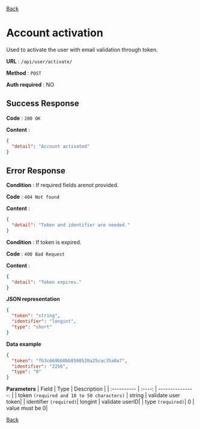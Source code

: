 [Back](../README.md)

# Account activation

Used to activate the user with email validation through token.

**URL** : `/api/user/activate/`

**Method** : `POST`

**Auth required** : NO

## Success Response

**Code** : `200 OK`

**Content** :

```json
{
  "detail": "Account activated"
}
```

## Error Response

**Condition** : If required fields arenot provided.

**Code** : `404 Not found`

**Content** :

```json
{
  "detail": "Token and identifier are needed."
}
```
**Condition** : If token is expired.

**Code** : `400 Bad Request`

**Content** :

```json
{
  "detail": "Token expires."
}
```

**JSON representation**

```json
{
  "token": "string",
  "identifier": "longint",
  "type": "short"
}
```

**Data example**

```json
{
  "token": "fb3c669bb0bb8580520a25cac35a0a7",
  "identifier": "2256",
  "type": "0"
}
```

**Parameters**
| Field | Type | Description |
| :---------- | :----: | ---------------: |
| token `(required and 10 to 50 characters)` | string | validate user token|
| identifier `(required)`| longint | validate userID|
| type `(required)`| 0 | value must be 0|

[Back](../README.md)
